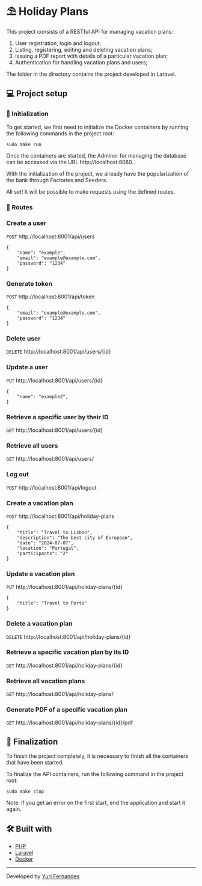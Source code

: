 # ⛱ Holiday Plans

This project consists of a RESTful API for managing vacation plans:

1. User registration, login and logout;
2. Listing, registering, editing and deleting vacation plans;
3. Issuing a PDF report with details of a particular vacation plan;
7. Authentication for handling vacation plans and users;

The folder in the directory contains the project developed in Laravel.

## 💻 Project setup

### 🛫 Initialization

To get started, we first need to initialize the Docker containers by running the following commands in the project root:

```
sudo make run
```

Once the containers are started, the Adminer for managing the database can be accessed via the URL http://localhost:8080.

With the initialization of the project, we already have the popularization of the bank through Factories and Seeders.

All set! It will be possible to make requests using the defined routes.

### 📍 Routes

### Create a user

`POST` http://localhost:8001/api/users
```
{
	"name": "example",
	"email": "example@example.com",
	"password": "1234"
}
```

### Generate token

`POST` http://localhost:8001/api/token
```
{
	"email": "example@example.com",
	"password": "1234"
}
```

### Delete user

`DELETE` http://localhost:8001/api/users/{id}

### Update a user

`PUT` http://localhost:8001/api/users/{id}
```
{
	"name": "example2",
}
```
### Retrieve a specific user by their ID

`GET` http://localhost:8001/api/users/{id}

### Retrieve all users

`GET` http://localhost:8001/api/users/

### Log out

`POST` http://localhost:8001/api/logout

### Create a vacation plan

`POST` http://localhost:8001/api/holiday-plans
```
{
	"title": "Travel to Lisbon",
	"description": "The best city of European",
	"date": "2024-07-07",
	"location": "Portugal",
	"participants": "2"
}
```
### Update a vacation plan

`PUT` http://localhost:8001/api/holiday-plans/{id}
```
{
	"title": "Travel to Porto"
}
```
### Delete a vacation plan

`DELETE` http://localhost:8001/api/holiday-plans/{id}

### Retrieve a specific vacation plan by its ID

`GET` http://localhost:8001/api/holiday-plans/{id}

### Retrieve all vacation plans

`GET` http://localhost:8001/api/holiday-plans/

### Generate PDF of a specific vacation plan

`GET` http://localhost:8001/api/holiday-plans/{id}/pdf

## 🔧 Finalization

To finish the project completely, it is necessary to finish all the containers that have been started.

To finalize the API containers, run the following command in the project root:

```
sudo make stop
```

Note: if you get an error on the first start, end the application and start it again.

## 🛠️ Built with

* [PHP](https://www.php.net/)
* [Laravel](https://laravel.com/)
* [Docker](https://www.docker.com/)

---
Developed by [Yuri Fernandes](https://github.com/fernandesyuri16)

